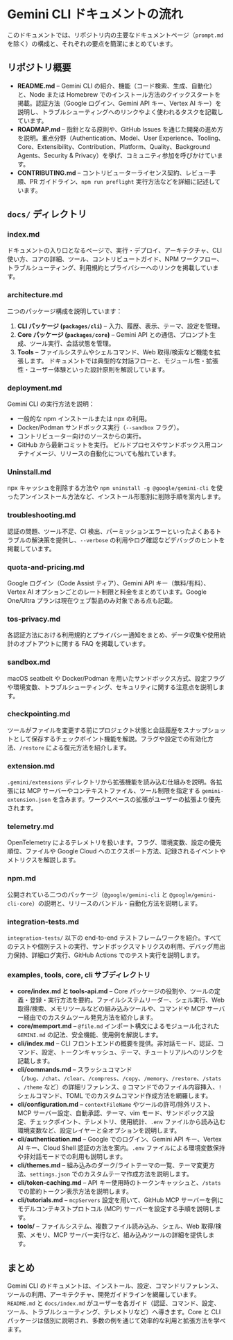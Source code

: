 # Gemini CLI ドキュメントの流れ

このドキュメントでは、リポジトリ内の主要なドキュメントページ（`prompt.md` を除く）の構成と、それぞれの要点を簡潔にまとめています。

## リポジトリ概要

- **README.md** – Gemini CLI の紹介、機能（コード検索、生成、自動化）と、Node または Homebrew でのインストール方法のクイックスタートを掲載。認証方法（Google ログイン、Gemini API キー、Vertex AI キー）を説明し、トラブルシューティングへのリンクやよく使われるタスクを記載しています。
- **ROADMAP.md** – 指針となる原則や、GitHub Issues を通じた開発の進め方を説明。重点分野（Authentication、Model、User Experience、Tooling、Core、Extensibility、Contribution、Platform、Quality、Background Agents、Security & Privacy）を挙げ、コミュニティ参加を呼びかけています。
- **CONTRIBUTING.md** – コントリビューターライセンス契約、レビュー手順、PR ガイドライン、`npm run preflight` 実行方法などを詳細に記述しています。

## `docs/` ディレクトリ

### index.md
ドキュメントの入り口となるページで、実行・デプロイ、アーキテクチャ、CLI 使い方、コアの詳細、ツール、コントリビュートガイド、NPM ワークフロー、トラブルシューティング、利用規約とプライバシーへのリンクを掲載しています。

### architecture.md
二つのパッケージ構成を説明しています：
1. **CLI パッケージ (`packages/cli`)** – 入力、履歴、表示、テーマ、設定を管理。
2. **Core パッケージ (`packages/core`)** – Gemini API との通信、プロンプト生成、ツール実行、会話状態を管理。
3. **Tools** – ファイルシステムやシェルコマンド、Web 取得/検索など機能を拡張します。
ドキュメントでは典型的な対話フローと、モジュール性・拡張性・ユーザー体験といった設計原則を解説しています。

### deployment.md
Gemini CLI の実行方法を説明：
- 一般的な npm インストールまたは npx の利用。
- Docker/Podman サンドボックス実行（`--sandbox` フラグ）。
- コントリビューター向けのソースからの実行。
- GitHub から最新コミットを実行。
ビルドプロセスやサンドボックス用コンテナイメージ、リリースの自動化についても触れています。

### Uninstall.md
npx キャッシュを削除する方法や `npm uninstall -g @google/gemini-cli` を使ったアンインストール方法など、インストール形態別に削除手順を案内します。

### troubleshooting.md
認証の問題、ツール不足、CI 検出、パーミッションエラーといったよくあるトラブルの解決策を提供し、`--verbose` の利用やログ確認などデバッグのヒントを掲載しています。

### quota-and-pricing.md
Google ログイン（Code Assist ティア）、Gemini API キー（無料/有料）、Vertex AI オプションごとのレート制限と料金をまとめています。Google One/Ultra プランは現在ウェブ製品のみ対象である点も記載。

### tos-privacy.md
各認証方法における利用規約とプライバシー通知をまとめ、データ収集や使用統計のオプトアウトに関する FAQ を掲載しています。

### sandbox.md
macOS seatbelt や Docker/Podman を用いたサンドボックス方式、設定フラグや環境変数、トラブルシューティング、セキュリティに関する注意点を説明します。

### checkpointing.md
ツールがファイルを変更する前にプロジェクト状態と会話履歴をスナップショットとして保存するチェックポイント機能を解説。フラグや設定での有効化方法、`/restore` による復元方法を紹介します。

### extension.md
`.gemini/extensions` ディレクトリから拡張機能を読み込む仕組みを説明。各拡張には MCP サーバーやコンテキストファイル、ツール制限を指定する `gemini-extension.json` を含みます。ワークスペースの拡張がユーザーの拡張より優先されます。

### telemetry.md
OpenTelemetry によるテレメトリを扱います。フラグ、環境変数、設定の優先順位、ファイルや Google Cloud へのエクスポート方法、記録されるイベントやメトリクスを解説します。

### npm.md
公開されている二つのパッケージ（`@google/gemini-cli` と `@google/gemini-cli-core`）の説明と、リリースのバンドル・自動化方法を説明します。

### integration-tests.md
`integration-tests/` 以下の end-to-end テストフレームワークを紹介。すべてのテストや個別テストの実行、サンドボックスマトリクスの利用、デバッグ用出力保持、詳細ログ実行、GitHub Actions でのテスト実行を説明します。

### examples, tools, core, cli サブディレクトリ
- **core/index.md と tools-api.md** – Core パッケージの役割や、ツールの定義・登録・実行方法を要約。ファイルシステムリーダー、シェル実行、Web 取得/検索、メモリツールなどの組み込みツールや、コマンドや MCP サーバー経由でのカスタムツール発見方法を紹介します。
- **core/memport.md** – `@file.md` インポート構文によるモジュール化された `GEMINI.md` の記法、安全機能、使用例を解説します。
- **cli/index.md** – CLI フロントエンドの概要を提供。非対話モード、認証、コマンド、設定、トークンキャッシュ、テーマ、チュートリアルへのリンクを記載します。
- **cli/commands.md** – スラッシュコマンド（`/bug`、`/chat`、`/clear`、`/compress`、`/copy`、`/memory`、`/restore`、`/stats`、`/theme` など）の詳細リファレンス、`@` コマンドでのファイル内容挿入、`!` シェルコマンド、TOML でのカスタムコマンド作成方法を網羅します。
- **cli/configuration.md** – `contextFileName` やツールの許可/除外リスト、MCP サーバー設定、自動承認、テーマ、vim モード、サンドボックス設定、チェックポイント、テレメトリ、使用統計、`.env` ファイルから読み込む環境変数など、設定レイヤーと全オプションを説明します。
- **cli/authentication.md** – Google でのログイン、Gemini API キー、Vertex AI キー、Cloud Shell 認証の方法を案内。`.env` ファイルによる環境変数保持や非対話モードでの利用も説明します。
- **cli/themes.md** – 組み込みのダーク/ライトテーマの一覧、テーマ変更方法、`settings.json` でのカスタムテーマ作成方法を説明します。
- **cli/token-caching.md** – API キー使用時のトークンキャッシュと、`/stats` での節約トークン表示方法を説明します。
- **cli/tutorials.md** – `mcpServers` 設定を用いて、GitHub MCP サーバーを例にモデルコンテキストプロトコル (MCP) サーバーを設定する手順を説明します。
- **tools/** – ファイルシステム、複数ファイル読み込み、シェル、Web 取得/検索、メモリ、MCP サーバー実行など、組み込みツールの詳細を提供します。

## まとめ
Gemini CLI のドキュメントは、インストール、設定、コマンドリファレンス、ツールの利用、アーキテクチャ、開発ガイドラインを網羅しています。`README.md` と `docs/index.md` がユーザーを各ガイド（認証、コマンド、設定、ツール、トラブルシューティング、テレメトリなど）へ導きます。Core と CLI パッケージは個別に説明され、多数の例を通じて効率的な利用と拡張方法を学べます。
